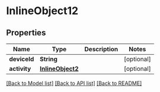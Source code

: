 # InlineObject12

## Properties
Name | Type | Description | Notes
------------ | ------------- | ------------- | -------------
**deviceId** | **String** |  | [optional] 
**activity** | [**InlineObject2**](InlineObject2.md) |  | [optional] 

[[Back to Model list]](../README.md#documentation-for-models) [[Back to API list]](../README.md#documentation-for-api-endpoints) [[Back to README]](../README.md)


